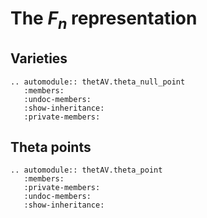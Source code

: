 # The $F_n$ representation

## Varieties
```{eval-rst} 
.. automodule:: thetAV.theta_null_point
   :members:
   :undoc-members:
   :show-inheritance:
   :private-members:
```

## Theta points

```{eval-rst} 
.. automodule:: thetAV.theta_point
   :members:
   :private-members:
   :undoc-members:
   :show-inheritance:
```